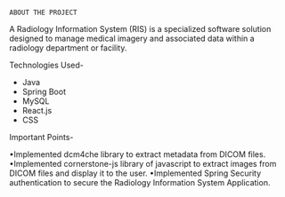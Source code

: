                                                                               ABOUT THE PROJECT

A Radiology Information System (RIS) is a specialized software solution designed to manage medical imagery and associated data within a radiology department or facility. 

Technologies Used-
- Java
- Spring Boot
- MySQL
- React.js
- CSS

  
Important Points- 

•Implemented dcm4che library to extract metadata from DICOM files.
•Implemented cornerstone-js library of javascript to extract images from DICOM files and display it to the user.
•Implemented Spring Security authentication to secure the Radiology Information System Application.
